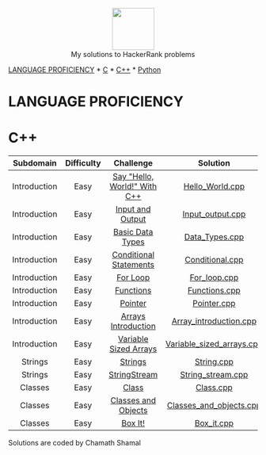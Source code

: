 <p align="center">
    <a href="https://www.hackerrank.com/RodneyShag">
        <img height=85 src="https://d3keuzeb2crhkn.cloudfront.net/hackerrank/assets/styleguide/logo_wordmark-f5c5eb61ab0a154c3ed9eda24d0b9e31.svg">
    </a>
    <br> My solutions to HackerRank problems
</p>

 [LANGUAGE PROFICIENCY](#language-proficiency)
    * [C](#c)
    * [C++](#c++)
    * [Python](#python)

# LANGUAGE PROFICIENCY

# C++

| Subdomain | Difficulty | Challenge | Solution |
|:--:|:--:|:--:|:--:|
| Introduction | Easy | [Say "Hello, World!" With C++](https://www.hackerrank.com/challenges/cpp-hello-world/problem) | [Hello_World.cpp]( https://github.com/CSham31/Hackerrank-Solutions/blob/main/C%2B%2B/Hello_world.cpp)
| Introduction | Easy | [Input and Output](https://www.hackerrank.com/challenges/cpp-input-and-output/problem) | [Input_output.cpp](https://github.com/CSham31/Hackerrank-Solutions/blob/main/C%2B%2B/Input_output.cpp)
| Introduction | Easy | [Basic Data Types](https://www.hackerrank.com/challenges/c-tutorial-basic-data-types/problem) | [Data_Types.cpp](https://github.com/CSham31/Hackerrank-Solutions/blob/main/C%2B%2B/Data_Types.cpp)
| Introduction | Easy | [Conditional Statements](https://www.hackerrank.com/challenges/c-tutorial-conditional-if-else/problem) | [Conditional.cpp](https://github.com/CSham31/Hackerrank-Solutions/blob/main/C%2B%2B/Conditional.cpp)
| Introduction | Easy | [For Loop](https://www.hackerrank.com/challenges/c-tutorial-for-loop/problem) | [For_loop.cpp](https://github.com/CSham31/Hackerrank-Solutions/blob/main/C%2B%2B/For_loop.cpp)
| Introduction | Easy | [Functions](https://www.hackerrank.com/challenges/c-tutorial-functions/problem) | [Functions.cpp](https://github.com/CSham31/Hackerrank-Solutions/blob/main/C%2B%2B/Functions.cpp)
| Introduction | Easy | [Pointer](https://www.hackerrank.com/challenges/c-tutorial-pointer/problem) | [Pointer.cpp](https://github.com/CSham31/Hackerrank-Solutions/blob/main/C%2B%2B/Pointer.cpp)
| Introduction | Easy | [Arrays Introduction](https://www.hackerrank.com/challenges/arrays-introduction/problem) | [Array_introduction.cpp](https://github.com/CSham31/Hackerrank-Solutions/blob/main/C%2B%2B/Array_introduction.cpp)
| Introduction | Easy | [Variable Sized Arrays](https://www.hackerrank.com/challenges/variable-sized-arrays/problem) | [Variable_sized_arrays.cpp](https://github.com/CSham31/Hackerrank-Solutions/blob/main/C%2B%2B/Variable_sized_arrays.cpp)
| Strings | Easy | [Strings](https://www.hackerrank.com/challenges/c-tutorial-strings/problem) | [String.cpp](https://github.com/CSham31/Hackerrank-Solutions/blob/main/C%2B%2B/String.cpp)
| Strings | Easy | [StringStream](https://www.hackerrank.com/challenges/c-tutorial-stringstream/problem) | [String_stream.cpp](https://github.com/CSham31/Hackerrank-Solutions/blob/main/C%2B%2B/String_stream.cpp)
| Classes | Easy | [Class](https://www.hackerrank.com/challenges/c-tutorial-class/problem) | [Class.cpp](https://github.com/CSham31/Hackerrank-Solutions/blob/main/C%2B%2B/Class.cpp)
| Classes | Easy | [Classes and Objects](https://www.hackerrank.com/challenges/classes-objects/problem) | [Classes_and_objects.cpp](https://github.com/CSham31/Hackerrank-Solutions/blob/main/C%2B%2B/Classes_and_objects.cpp)
| Classes | Easy | [Box It!](https://www.hackerrank.com/challenges/box-it/problem) | [Box_it.cpp](https://github.com/CSham31/Hackerrank-Solutions/blob/main/C%2B%2B/Box_it.cpp)


Solutions are coded by Chamath Shamal

